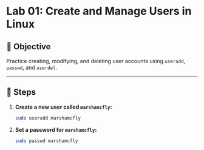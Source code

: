 # Lab 01: Create and Manage Users in Linux

## 🧠 Objective
Practice creating, modifying, and deleting user accounts using `useradd`, `passwd`, and `userdel`.

---

## 🔧 Steps

1. **Create a new user called `marshamcfly`:**
   ```bash
   sudo useradd marshamcfly

2. **Set a password for `marshamcfly`:**
   ```bash
   sudo passwd marshamcfly



